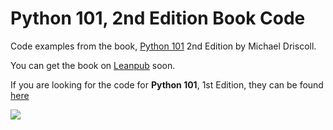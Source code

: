 # Python 101, 2nd Edition Book Code

Code examples from the book, [Python 101](https://leanpub.com/py101) 2nd Edition by Michael Driscoll. 

You can get the book on [Leanpub](https://leanpub.com/py101) soon. 

If you are looking for the code for **Python 101**, 1st Edition, they can be found [here](https://github.com/driscollis/Python-101-Community-Edition)

[<img src="https://www.blog.pythonlibrary.org/wp-content/uploads/2020/02/py101_thumb.jpg">](https://leanpub.com/py101/)
